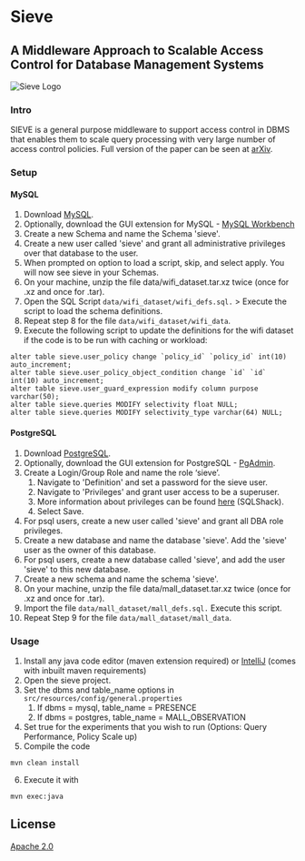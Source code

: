 # Sieve 
## A Middleware Approach to Scalable Access Control for Database Management Systems

![Sieve Logo](images/logo.png)

### Intro
SIEVE is a general purpose middleware to support access control in DBMS that enables them to scale query processing with very large number of access control policies. Full version of the paper can be seen at [arXiv](https://arxiv.org/abs/2004.07498). 


### Setup 

#### MySQL

1. Download [MySQL](https://dev.mysql.com/downloads/installer/).
2. Optionally, download the GUI extension for MySQL - [MySQL Workbench](https://dev.mysql.com/downloads/workbench/)
4. Create a new Schema and name the Schema 'sieve'.
5. Create a new user called 'sieve' and grant all administrative privileges over that database to the user.
6. When prompted on option to load a script, skip, and select apply. You will now see sieve in your Schemas.
7. On your machine, unzip the file data/wifi_dataset.tar.xz twice (once for .xz and once for .tar).
8. Open the SQL Script `data/wifi_dataset/wifi_defs.sql.` > Execute the script to load the schema definitions.
9. Repeat step 8 for the file `data/wifi_dataset/wifi_data`.
10. Execute the following script to update the definitions for the wifi dataset if the code is to be run with caching or workload: 
```angular2html
alter table sieve.user_policy change `policy_id` `policy_id` int(10) auto_increment;
alter table sieve.user_policy_object_condition change `id` `id` int(10) auto_increment;
alter table sieve.user_guard_expression modify column purpose varchar(50);
alter table sieve.queries MODIFY selectivity float NULL;
alter table sieve.queries MODIFY selectivity_type varchar(64) NULL;
```

#### PostgreSQL 

1. Download [PostgreSQL](https://www.enterprisedb.com/downloads/postgres-postgresql-downloads).
2. Optionally, download the GUI extension for PostgreSQL - [PgAdmin](https://www.pgadmin.org/download/).
3. Create a Login/Group Role and name the role ‘sieve’.
   1. Navigate to 'Definition' and set a password for the sieve user.
   2. Navigate to 'Privileges' and grant user access to be a superuser.
   3. More information about privileges can be found [here](https://www.sqlshack.com/postgresql-tutorial-to-create-a-user/) (SQLShack).
   4. Select Save.
4. For psql users, create a new user called 'sieve' and grant all DBA role privileges. 
5. Create a new database and name the database 'sieve'. Add the 'sieve' user as the owner of this database.
6. For psql users, create a new database called 'sieve', and add the user 'sieve' to this new database.
7. Create a new schema and name the schema 'sieve'.
8. On your machine, unzip the file data/mall_dataset.tar.xz twice (once for .xz and once for .tar).
9. Import the file `data/mall_dataset/mall_defs.sql.` Execute this script.
10. Repeat Step 9 for the file `data/mall_dataset/mall_data`.


### Usage

1. Install any java code editor (maven extension required) or [IntelliJ](https://www.jetbrains.com/idea/download/?section=windows) (comes with inbuilt maven requirements)
2. Open the sieve project.
3. Set the dbms and table_name options in `src/resources/config/general.properties`
   1. If dbms = mysql, table_name = PRESENCE
   2. If dbms = postgres, table_name = MALL_OBSERVATION
4. Set true for the experiments that you wish to run (Options: Query Performance, Policy Scale up)
5. Compile the code
```
mvn clean install

```
6. Execute it with
```
mvn exec:java 
```

## License
[Apache 2.0](https://choosealicense.com/licenses/apache-2.0/)

